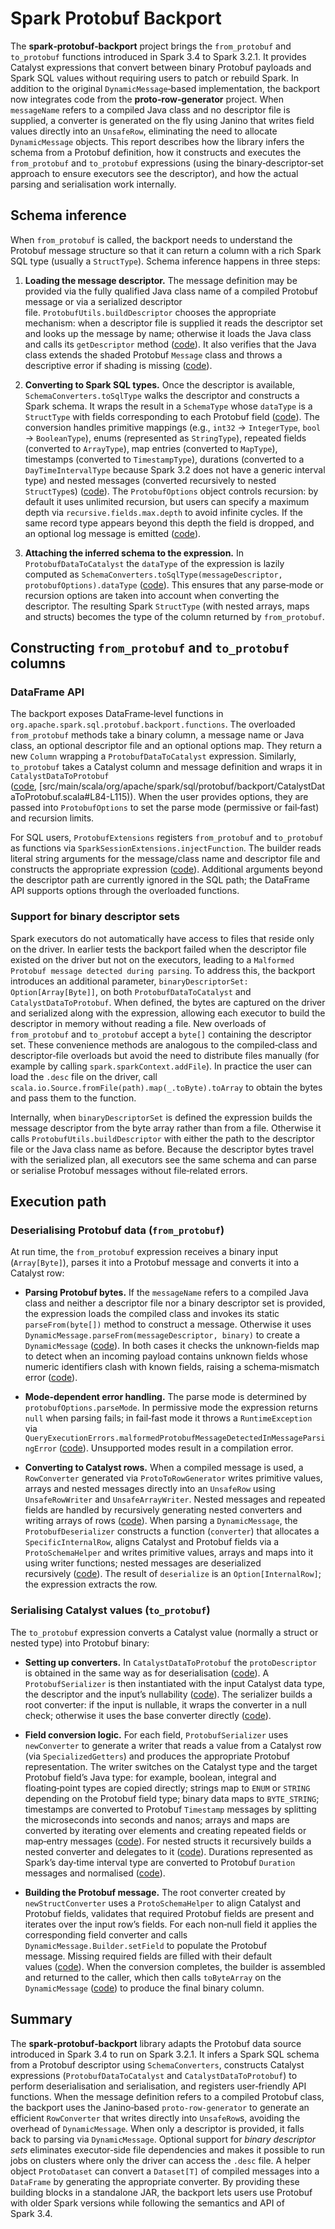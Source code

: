 # Spark Protobuf Backport

The **spark‑protobuf‑backport** project brings the `from_protobuf` and `to_protobuf` functions introduced in Spark 3.4 to Spark 3.2.1. It provides Catalyst expressions that convert between binary Protobuf payloads and Spark SQL values without requiring users to patch or rebuild Spark. In addition to the original `DynamicMessage`‑based implementation, the backport now integrates code from the **proto‑row‑generator** project. When `messageName` refers to a compiled Java class and no descriptor file is supplied, a converter is generated on the fly using Janino that writes field values directly into an `UnsafeRow`, eliminating the need to allocate `DynamicMessage` objects. This report describes how the library infers the schema from a Protobuf definition, how it constructs and executes the `from_protobuf` and `to_protobuf` expressions (using the binary‑descriptor‑set approach to ensure executors see the descriptor), and how the actual parsing and serialisation work internally.

## Schema inference

When `from_protobuf` is called, the backport needs to understand the Protobuf message structure so that it can return a column with a rich Spark SQL type (usually a `StructType`). Schema inference happens in three steps:

1. **Loading the message descriptor.** The message definition may be provided via the fully qualified Java class name of a compiled Protobuf message or via a serialized descriptor file. `ProtobufUtils.buildDescriptor` chooses the appropriate mechanism: when a descriptor file is supplied it reads the descriptor set and looks up the message by name; otherwise it loads the Java class and calls its `getDescriptor` method ([code](core/src/main/scala/org/apache/spark/sql/protobuf/backport/utils/ProtobufUtils.scala#L124-L129)). It also verifies that the Java class extends the shaded Protobuf `Message` class and throws a descriptive error if shading is missing ([code](core/src/main/scala/org/apache/spark/sql/protobuf/backport/utils/ProtobufUtils.scala#L136-L172)).

2. **Converting to Spark SQL types.** Once the descriptor is available, `SchemaConverters.toSqlType` walks the descriptor and constructs a Spark schema. It wraps the result in a `SchemaType` whose `dataType` is a `StructType` with fields corresponding to each Protobuf field ([code](core/src/main/scala/org/apache/spark/sql/protobuf/backport/utils/SchemaConverters.scala#L34-L47)). The conversion handles primitive mappings (e.g., `int32` → `IntegerType`, `bool` → `BooleanType`), enums (represented as `StringType`), repeated fields (converted to `ArrayType`), map entries (converted to `MapType`), timestamps (converted to `TimestampType`), durations (converted to a `DayTimeIntervalType` because Spark 3.2 does not have a generic interval type) and nested messages (converted recursively to nested `StructType`s) ([code](core/src/main/scala/org/apache/spark/sql/protobuf/backport/utils/SchemaConverters.scala#L54-L126)). The `ProtobufOptions` object controls recursion: by default it uses unlimited recursion, but users can specify a maximum depth via `recursive.fields.max.depth` to avoid infinite cycles. If the same record type appears beyond this depth the field is dropped, and an optional log message is emitted ([code](core/src/main/scala/org/apache/spark/sql/protobuf/backport/utils/SchemaConverters.scala#L100-L117)).

3. **Attaching the inferred schema to the expression.** In `ProtobufDataToCatalyst` the `dataType` of the expression is lazily computed as `SchemaConverters.toSqlType(messageDescriptor, protobufOptions).dataType` ([code](core/src/main/scala/org/apache/spark/sql/protobuf/backport/ProtobufDataToCatalyst.scala#L66-L68)). This ensures that any parse‑mode or recursion options are taken into account when converting the descriptor. The resulting Spark `StructType` (with nested arrays, maps and structs) becomes the type of the column returned by `from_protobuf`.

## Constructing `from_protobuf` and `to_protobuf` columns

### DataFrame API

The backport exposes DataFrame‑level functions in `org.apache.spark.sql.protobuf.backport.functions`. The overloaded `from_protobuf` methods take a binary column, a message name or Java class, an optional descriptor file and an optional options map. They return a new `Column` wrapping a `ProtobufDataToCatalyst` expression. Similarly, `to_protobuf` takes a Catalyst column and message definition and wraps it in `CatalystDataToProtobuf` ([code](core/src/main/scala/org/apache/spark/sql/protobuf/backport/CatalystDataToProtobuf.scala#L19-L37), [src/main/scala/org/apache/spark/sql/protobuf/backport/CatalystDataToProtobuf.scala#L84-L115)). When the user provides options, they are passed into `ProtobufOptions` to set the parse mode (permissive or fail‑fast) and recursion limits.

For SQL users, `ProtobufExtensions` registers `from_protobuf` and `to_protobuf` as functions via `SparkSessionExtensions.injectFunction`. The builder reads literal string arguments for the message/class name and descriptor file and constructs the appropriate expression ([code](core/src/main/scala/org/apache/spark/sql/protobuf/backport/ProtobufExtensions.scala#L31-L70)). Additional arguments beyond the descriptor path are currently ignored in the SQL path; the DataFrame API supports options through the overloaded functions.

### Support for binary descriptor sets

Spark executors do not automatically have access to files that reside only on the driver. In earlier tests the backport failed when the descriptor file existed on the driver but not on the executors, leading to a `Malformed Protobuf message detected during parsing`. To address this, the backport introduces an additional parameter, `binaryDescriptorSet: Option[Array[Byte]]`, on both `ProtobufDataToCatalyst` and `CatalystDataToProtobuf`. When defined, the bytes are captured on the driver and serialized along with the expression, allowing each executor to build the descriptor in memory without reading a file. New overloads of `from_protobuf` and `to_protobuf` accept a `byte[]` containing the descriptor set. These convenience methods are analogous to the compiled‑class and descriptor‑file overloads but avoid the need to distribute files manually (for example by calling `spark.sparkContext.addFile`). In practice the user can load the `.desc` file on the driver, call `scala.io.Source.fromFile(path).map(_.toByte).toArray` to obtain the bytes and pass them to the function.

Internally, when `binaryDescriptorSet` is defined the expression builds the message descriptor from the byte array rather than from a file. Otherwise it calls `ProtobufUtils.buildDescriptor` with either the path to the descriptor file or the Java class name as before. Because the descriptor bytes travel with the serialized plan, all executors see the same schema and can parse or serialise Protobuf messages without file‑related errors.

## Execution path

### Deserialising Protobuf data (`from_protobuf`)

At run time, the `from_protobuf` expression receives a binary input (`Array[Byte]`), parses it into a Protobuf message and converts it into a Catalyst row:

* **Parsing Protobuf bytes.** If the `messageName` refers to a compiled Java class and neither a descriptor file nor a binary descriptor set is provided, the expression loads the compiled class and invokes its static `parseFrom(byte[])` method to construct a message. Otherwise it uses `DynamicMessage.parseFrom(messageDescriptor, binary)` to create a `DynamicMessage` ([code](core/src/main/scala/org/apache/spark/sql/protobuf/backport/ProtobufDataToCatalyst.scala#L168-L177)). In both cases it checks the unknown‑fields map to detect when an incoming payload contains unknown fields whose numeric identifiers clash with known fields, raising a schema‑mismatch error ([code](core/src/main/scala/org/apache/spark/sql/protobuf/backport/ProtobufDataToCatalyst.scala#L185-L194)).

* **Mode‑dependent error handling.** The parse mode is determined by `protobufOptions.parseMode`. In permissive mode the expression returns `null` when parsing fails; in fail‑fast mode it throws a `RuntimeException` via `QueryExecutionErrors.malformedProtobufMessageDetectedInMessageParsingError` ([code](core/src/main/scala/org/apache/spark/sql/protobuf/backport/ProtobufDataToCatalyst.scala#L90-L97)). Unsupported modes result in a compilation error.

* **Converting to Catalyst rows.** When a compiled message is used, a `RowConverter` generated via `ProtoToRowGenerator` writes primitive values, arrays and nested messages directly into an `UnsafeRow` using `UnsafeRowWriter` and `UnsafeArrayWriter`. Nested messages and repeated fields are handled by recursively generating nested converters and writing arrays of rows ([code](core/src/main/scala/fastproto/ProtoToRowGenerator.scala#L70-L102)). When parsing a `DynamicMessage`, the `ProtobufDeserializer` constructs a function (`converter`) that allocates a `SpecificInternalRow`, aligns Catalyst and Protobuf fields via a `ProtoSchemaHelper` and writes primitive values, arrays and maps into it using writer functions; nested messages are deserialized recursively ([code](core/src/main/scala/org/apache/spark/sql/protobuf/backport/ProtobufDeserializer.scala#L68-L141)). The result of `deserialize` is an `Option[InternalRow]`; the expression extracts the row.

### Serialising Catalyst values (`to_protobuf`)

The `to_protobuf` expression converts a Catalyst value (normally a struct or nested type) into Protobuf binary:

* **Setting up converters.** In `CatalystDataToProtobuf` the `protoDescriptor` is obtained in the same way as for deserialisation ([code](core/src/main/scala/org/apache/spark/sql/protobuf/backport/CatalystDataToProtobuf.scala#L46-L53)). A `ProtobufSerializer` is then instantiated with the input Catalyst data type, the descriptor and the input’s nullability ([code](core/src/main/scala/org/apache/spark/sql/protobuf/backport/CatalystDataToProtobuf.scala#L46-L50)). The serializer builds a root converter: if the input is nullable, it wraps the converter in a null check; otherwise it uses the base converter directly ([code](core/src/main/scala/org/apache/spark/sql/protobuf/backport/ProtobufSerializer.scala#L50-L69)).

* **Field conversion logic.** For each field, `ProtobufSerializer` uses `newConverter` to generate a writer that reads a value from a Catalyst row (via `SpecializedGetters`) and produces the appropriate Protobuf representation. The writer switches on the Catalyst type and the target Protobuf field’s Java type: for example, boolean, integral and floating‑point types are copied directly; strings map to `ENUM` or `STRING` depending on the Protobuf field type; binary data maps to `BYTE_STRING`; timestamps are converted to Protobuf `Timestamp` messages by splitting the microseconds into seconds and nanos; arrays and maps are converted by iterating over elements and creating repeated fields or map‑entry messages ([code](core/src/main/scala/org/apache/spark/sql/protobuf/backport/ProtobufSerializer.scala#L75-L147)). For nested structs it recursively builds a nested converter and delegates to it ([code](core/src/main/scala/org/apache/spark/sql/protobuf/backport/ProtobufSerializer.scala#L131-L137)). Durations represented as Spark’s day‑time interval type are converted to Protobuf `Duration` messages and normalised ([code](core/src/main/scala/org/apache/spark/sql/protobuf/backport/ProtobufSerializer.scala#L168-L176)).

* **Building the Protobuf message.** The root converter created by `newStructConverter` uses a `ProtoSchemaHelper` to align Catalyst and Protobuf fields, validates that required Protobuf fields are present and iterates over the input row’s fields. For each non‑null field it applies the corresponding field converter and calls `DynamicMessage.Builder.setField` to populate the Protobuf message. Missing required fields are filled with their default values ([code](core/src/main/scala/org/apache/spark/sql/protobuf/backport/ProtobufSerializer.scala#L134-L168)). When the conversion completes, the builder is assembled and returned to the caller, which then calls `toByteArray` on the `DynamicMessage` ([code](core/src/main/scala/org/apache/spark/sql/protobuf/backport/CatalystDataToProtobuf.scala#L46-L48)) to produce the final binary column.

## Summary

The **spark‑protobuf‑backport** library adapts the Protobuf data source introduced in Spark 3.4 to run on Spark 3.2.1. It infers a Spark SQL schema from a Protobuf descriptor using `SchemaConverters`, constructs Catalyst expressions (`ProtobufDataToCatalyst` and `CatalystDataToProtobuf`) to perform deserialisation and serialisation, and registers user‑friendly API functions. When the message definition refers to a compiled Protobuf class, the backport uses the Janino‑based `proto‑row‑generator` to generate an efficient `RowConverter` that writes directly into `UnsafeRow`s, avoiding the overhead of `DynamicMessage`. When only a descriptor is provided, it falls back to parsing via `DynamicMessage`. Optional support for *binary descriptor sets* eliminates executor‑side file dependencies and makes it possible to run jobs on clusters where only the driver can access the `.desc` file. A helper object `ProtoDataset` can convert a `Dataset[T]` of compiled messages into a `DataFrame` by generating the appropriate converter. By providing these building blocks in a standalone JAR, the backport lets users use Protobuf with older Spark versions while following the semantics and API of Spark 3.4.